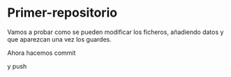 # Primer-repositorio
Vamos a probar como se pueden modificar los ficheros, añadiendo datos y que aparezcan una vez los guardes.

Ahora hacemos commit


y push